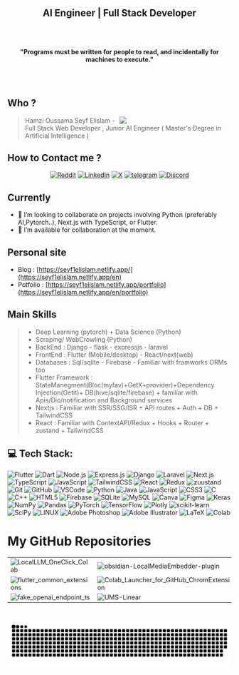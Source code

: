 <h2 align="center">  AI Engineer | Full Stack Developer </h2>
<br><br>

<p align="center">
  <b>"Programs must be written for people to read, and incidentally for machines to execute."</b><br>
  
</p>

<br><br>
 <!--
<div align="center">

 <img src="https://github-readme-streak-stats.herokuapp.com/?user=seyf1elislam" height="150"   />
</div>
-->
<!--
 <img src="https://github-readme-stats.vercel.app/api?hide_title=false&hide_rank=true&show_icons=true&include_all_commits=true&count_private=true&disable_animations=false&theme=dracula&locale=en&hide_border=false&username=seyf1elislam" height="150" alt="stats"  />
<img src="https://github-readme-stats.vercel.app/api/top-langs?locale=en&hide_title=false&layout=compact&card_width=320&langs_count=5&theme=dracula&hide_border=false&username=seyf1elislam" height="150" alt="languages"  /> -->

## Who ?

<img align="right" width="50%" src="https://github-readme-stats.vercel.app/api?hide_title=false&hide_rank=true&show_icons=true&include_all_commits=true&count_private=true&disable_animations=false&theme=dracula&locale=en&hide_border=false&username=seyf1elislam">

> Hamzi Oussama Seyf Elislam - Full Stack Web Developer , Junior AI Engineer ( Master's Degree in Artificial Intelligence )

## How to Contact me ?

<div align="center">


[![Reddit](https://img.shields.io/badge/Reddit-%23ff4500.svg?logo=Reddit&logoColor=white)](https://www.reddit.com/u/seyf1elislam)
[![LinkedIn](https://img.shields.io/badge/LinkedIn-%230077B5.svg?logo=linkedin&logoColor=white)](https://www.linkedin.com/in/seyf1eislam)
[![X](https://img.shields.io/badge/Twitter-%23222.svg?logo=X&logoColor=white)](https://twitter.com/seyf1elislam)
[![telegram](https://img.shields.io/badge/Telegram-%2326A5E4.svg?logo=Telegram&logoColor=white)](https://t.me/seyf1eislam)
[![Discord](https://img.shields.io/badge/Discord-%235865F2.svg?logo=discord&logoColor=white)](https://discordapp.com/users/seyf1elislam)

</div>

## Currently
- 👯 I’m looking to collaborate on projects involving Python (preferably AI,Pytorch..), Next.js with TypeScript, or Flutter. 
- 🤗 I’m available for collaboration at the moment.

## Personal site  
- Blog : [https://seyf1elislam.netlify.app/](https://seyf1elislam.netlify.app/en)
- Potfolio : [https://seyf1elislam.netlify.app/portfolio](https://seyf1elislam.netlify.app/en/portfolio)


## Main Skills

> - Deep Learning (pytorch) + Data Science (Python)
> - Scraping/ WebCrowling (Python)
> - BackEnd : Django - flask - expressjs - laravel
> - FrontEnd : Flutter (Mobile/desktop) - React/next(web)
> - Databases : Sql/sqlite - Firebase - Familiar with framworks ORMs too
> - Flutter Framework : StateManegment(Bloc(myfav)+GetX+provider)+Dependency Injection(Getit)+ DB(hive/sqlite/firebase) + familiar with Apis/Dio/notification and Background services
> - Nextjs : Familiar with SSR/SSG/ISR + API routes + Auth + DB + TailwindCSS
> - React : Familiar with ContextAPI/Redux + Hooks + Router + zustand + TailwindCSS

## 💻 Tech Stack:

![Flutter](https://img.shields.io/badge/Flutter-%2302569B.svg?style=for-the-badge&logo=Flutter&logoColor=white)
![Dart](https://img.shields.io/badge/Dart-%230175C2.svg?style=for-the-badge&logo=Dart&logoColor=white)
![Node.js](https://img.shields.io/badge/Node.js-%2343853D.svg?style=for-the-badge&logo=Node.js&logoColor=white)
![Express.js](https://img.shields.io/badge/Express.js-%23404d59.svg?style=for-the-badge)
![Django](https://img.shields.io/badge/Django-%23092E20.svg?style=for-the-badge&logo=Django&logoColor=white)
![Laravel](https://img.shields.io/badge/Laravel-%23FF2D20.svg?style=for-the-badge&logo=Laravel&logoColor=white)
![Next.js](https://img.shields.io/badge/Next.js-%23000000.svg?style=for-the-badge&logo=Next.js&logoColor=white)
![TypeScript](https://img.shields.io/badge/TypeScript-%23007ACC.svg?style=for-the-badge&logo=TypeScript&logoColor=white)
![JavaScript](https://img.shields.io/badge/JavaScript-%23F7DF1E.svg?style=for-the-badge&logo=JavaScript&logoColor=black)
![TailwindCSS](https://img.shields.io/badge/tailwindcss-%2338B2AC.svg?style=for-the-badge&logo=tailwind-css&logoColor=white)
![React](https://img.shields.io/badge/react-%2320232a.svg?style=for-the-badge&logo=react&logoColor=%2361DAFB)
![Redux](https://img.shields.io/badge/redux-%23593d88.svg?style=for-the-badge&logo=redux&logoColor=white)
![zuustand](https://img.shields.io/badge/zustand-%23593d88.svg?style=for-the-badge&logo=zustand&logoColor=white)
![Git](https://img.shields.io/badge/Git-%23F05032.svg?style=for-the-badge&logo=Git&logoColor=white)
![GitHub](https://img.shields.io/badge/GitHub-%23121011.svg?style=for-the-badge&logo=GitHub&logoColor=white)
![VSCode](https://img.shields.io/badge/VSCode-%23007ACC.svg?style=for-the-badge&logo=Visual-Studio-Code&logoColor=white)
![Python](https://img.shields.io/badge/python-3670A0?style=for-the-badge&logo=python&logoColor=ffdd54)
![Java](https://img.shields.io/badge/java-%23ED8B00.svg?style=for-the-badge&logo=java&logoColor=white)
![JavaScript](https://img.shields.io/badge/javascript-%23323330.svg?style=for-the-badge&logo=javascript&logoColor=%23F7DF1E)
![CSS3](https://img.shields.io/badge/css3-%231572B6.svg?style=for-the-badge&logo=css3&logoColor=white)
![C](https://img.shields.io/badge/c-%2300599C.svg?style=for-the-badge&logo=c&logoColor=white)
![C++](https://img.shields.io/badge/c++-%2300599C.svg?style=for-the-badge&logo=c%2B%2B&logoColor=white)
![HTML5](https://img.shields.io/badge/html5-%23E34F26.svg?style=for-the-badge&logo=html5&logoColor=white)
![Firebase](https://img.shields.io/badge/firebase-%23039BE5.svg?style=for-the-badge&logo=firebase)
![SQLite](https://img.shields.io/badge/sqlite-%2307405e.svg?style=for-the-badge&logo=sqlite&logoColor=white)
![MySQL](https://img.shields.io/badge/mysql-%2300f.svg?style=for-the-badge&logo=mysql&logoColor=white)
![Canva](https://img.shields.io/badge/Canva-%2300C4CC.svg?style=for-the-badge&logo=Canva&logoColor=white)
![Figma](https://img.shields.io/badge/figma-%23F24E1E.svg?style=for-the-badge&logo=figma&logoColor=white)
![Keras](https://img.shields.io/badge/Keras-%23D00000.svg?style=for-the-badge&logo=Keras&logoColor=white)
![NumPy](https://img.shields.io/badge/numpy-%23013243.svg?style=for-the-badge&logo=numpy&logoColor=white)
![Pandas](https://img.shields.io/badge/pandas-%23150458.svg?style=for-the-badge&logo=pandas&logoColor=white)
![PyTorch](https://img.shields.io/badge/PyTorch-%23EE4C2C.svg?style=for-the-badge&logo=PyTorch&logoColor=white)
![TensorFlow](https://img.shields.io/badge/TensorFlow-%23FF6F00.svg?style=for-the-badge&logo=TensorFlow&logoColor=white)
![Plotly](https://img.shields.io/badge/Plotly-%233F4F75.svg?style=for-the-badge&logo=plotly&logoColor=white)
![scikit-learn](https://img.shields.io/badge/scikit--learn-%23F7931E.svg?style=for-the-badge&logo=scikit-learn&logoColor=white)
![SciPy](https://img.shields.io/badge/SciPy-%230C55A5.svg?style=for-the-badge&logo=scipy&logoColor=%white)
![LINUX](https://img.shields.io/badge/Linux-FCC624?style=for-the-badge&logo=linux&logoColor=black)
![Adobe Photoshop](https://img.shields.io/badge/adobephotoshop-%2331A8FF.svg?style=for-the-badge&logo=adobephotoshop&logoColor=white)
![Adobe Illustrator](https://img.shields.io/badge/adobeillustrator-%23FF9A00.svg?style=for-the-badge&logo=adobeillustrator&logoColor=white)
![LaTeX](https://img.shields.io/badge/latex-%23008080.svg?style=for-the-badge&logo=latex&logoColor=white)
![Colab](https://img.shields.io/badge/Colab-%23F9AB00.svg?style=for-the-badge&logo=googlecolab&logoColor=white)

# My GitHub Repositories
<div align="center">
  <table>
    <tr>
      <td><img width="100%" src="https://github-readme-stats.vercel.app/api/pin/?username=seyf1elislam&repo=LocalLLM_OneClick_Colab&theme=dracula" alt="LocalLLM_OneClick_Colab"></td>
      <td><img width="100%" src="https://github-readme-stats.vercel.app/api/pin/?username=seyf1elislam&repo=obsidian-LocalMediaEmbedder-plugin&theme=dracula" alt="obsidian-LocalMediaEmbedder-plugin"></td>
    </tr>
    <tr>
      <td><img width="100%" src="https://github-readme-stats.vercel.app/api/pin/?username=seyf1elislam&repo=flutter_common_extensions&theme=dracula" alt="flutter_common_extensions"></td>
      <td><img width="100%" src="https://github-readme-stats.vercel.app/api/pin/?username=seyf1elislam&repo=Colab_Launcher_for_GitHub_ChromExtension&theme=dracula" alt="Colab_Launcher_for_GitHub_ChromExtension"></td>
    </tr>
    <tr>
      <td><img width="100%" src="https://github-readme-stats.vercel.app/api/pin/?username=seyf1elislam&repo=fake_openai_endpoint_ts&theme=dracula" alt="fake_openai_endpoint_ts"></td>
      <td><img width="100%" src="https://github-readme-stats.vercel.app/api/pin/?username=seyf1elislam&repo=UMS-Linear&theme=dracula" alt="UMS-Linear"></td>
    </tr>
  </table>
</div>

#

<img src="https://github.com/seyf1elislam/seyf1elislam/blob/main/snake.svg" alt="-" />

<p align="center"> <img src="https://komarev.com/ghpvc/?username=seyf1elislam&label=views&color=0e75b6&style=flat" alt="seyf1elislam" style="display:none"/> </p>
